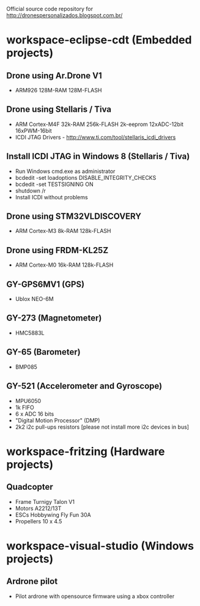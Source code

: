 Official source code repository for http://dronespersonalizados.blogspot.com.br/


workspace-eclipse-cdt (Embedded projects)
=========================================

Drone using Ar.Drone V1 
-----------------------
* ARM926 128M-RAM 128M-FLASH

Drone using Stellaris / Tiva
----------------------------
* ARM Cortex-M4F 32k-RAM 256k-FLASH 2k-eeprom 12xADC-12bit 16xPWM-16bit
* ICDI JTAG Drivers - http://www.ti.com/tool/stellaris_icdi_drivers

Install ICDI JTAG in Windows 8 (Stellaris / Tiva)
-------------------------------------------------
* Run Windows cmd.exe as administrator
* bcdedit -set loadoptions DISABLE_INTEGRITY_CHECKS
* bcdedit -set TESTSIGNING ON
* shutdown /r
* Install ICDI without problems

Drone using STM32VLDISCOVERY 
----------------------------
* ARM Cortex-M3 8k-RAM 128k-FLASH

Drone using FRDM-KL25Z 
----------------------
* ARM Cortex-M0 16k-RAM 128k-FLASH

GY-GPS6MV1 (GPS)
----------------
* Ublox NEO-6M

GY-273 (Magnetometer)
---------------------
* HMC5883L

GY-65 (Barometer)
-----------------
* BMP085

GY-521 (Accelerometer and Gyroscope)
------------------------------------
* MPU6050
* 1k FIFO
* 6 x ADC 16 bits
* "Digital Motion Processor" (DMP)
* 2k2 i2c pull-ups resistors [please not install more i2c devices in bus]


workspace-fritzing (Hardware projects)
======================================

Quadcopter
----------
* Frame Turnigy Talon V1
* Motors A2212/13T
* ESCs Hobbywing Fly Fun 30A
* Propellers 10 x 4.5

workspace-visual-studio (Windows projects)
==========================================

Ardrone pilot
-------------
* Pilot ardrone with opensource firmware using a xbox controller 

